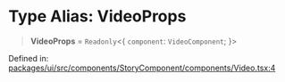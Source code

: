 # Type Alias: VideoProps

> **VideoProps** = `Readonly`\<\{ `component`: `VideoComponent`; \}\>

Defined in: [packages/ui/src/components/StoryComponent/components/Video.tsx:4](https://github.com/laruss/react-text-game/blob/7602514695c2b4f79da2fb62137ed33ba5572ba4/packages/ui/src/components/StoryComponent/components/Video.tsx#L4)
